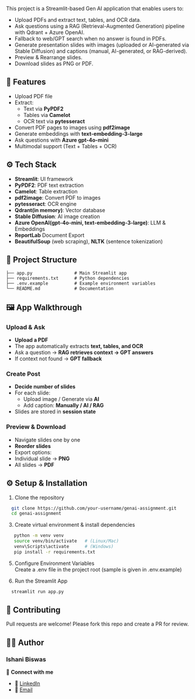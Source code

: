 This project is a Streamlit-based Gen AI application that enables users to:

- Upload PDFs and extract text, tables, and OCR data.
- Ask questions using a RAG (Retrieval-Augmented Generation) pipeline with Qdrant + Azure OpenAI.
- Fallback to web/GPT search when no answer is found in PDFs.
- Generate presentation slides with images (uploaded or AI-generated via Stable Diffusion) and captions (manual, AI-generated, or RAG-derived).
- Preview & Rearrange slides.
- Download slides as PNG or PDF.

## 🚀 Features
- Upload PDF file
- Extract:
  - Text via **PyPDF2**
  - Tables via **Camelot**
  - OCR text via **pytesseract**
- Convert PDF pages to images using **pdf2image**
- Generate embeddings with **text-embedding-3-large**
- Ask questions with **Azure gpt-4o-mini**
- Multimodal support (Text + Tables + OCR)

## ⚙️ Tech Stack
- **Streamlit**: UI framework  
- **PyPDF2**: PDF text extraction  
- **Camelot**: Table extraction  
- **pdf2image**: Convert PDF to images  
- **pytesseract**: OCR engine   
- **Qdrant(in memory)**: Vector database
- **Stable Diffusion**: AI image creation
- **Azure OpenAI(gpt-4o-mini, text-embedding-3-large)**: LLM & Embeddings
- **ReportLab** Document Export
- **BeautifulSoup** (web scraping), **NLTK** (sentence tokenization)
  
## 📂 Project Structure
```plaintext
├── app.py                # Main Streamlit app
├── requirements.txt      # Python dependencies
├── .env.example          # Example environment variables
└── README.md             # Documentation
```

## 🖼️ App Walkthrough

### Upload & Ask  
- **Upload a PDF**  
- The app automatically extracts **text, tables, and OCR**  
- Ask a question → **RAG retrieves context → GPT answers**  
- If context not found → **GPT fallback**

### Create Post  
- **Decide number of slides**  
- For each slide:  
  - Upload image / Generate via **AI**  
  - Add caption: **Manually / AI / RAG**  
- Slides are stored in **session state**

### Preview & Download  
- Navigate slides one by one  
- **Reorder slides**  
-  Export options:  
  - Individual slide → **PNG**  
  - All slides → **PDF**

## ⚙️ Setup & Installation
1. Clone the repository
 ```bash
   git clone https://github.com/your-username/genai-assignment.git
   cd genai-assignment
   ```
   
3. Create virtual environment & install dependencies
```bash
   python -m venv venv
   source venv/bin/activate   # (Linux/Mac)
   venv\Scripts\activate      # (Windows)
   pip install -r requirements.txt
   ```
   
5. Configure Environment Variables <br>
   Create a .env file in the project root (sample is given in .env.example)

6. Run the Streamlit App
 ```bash
   streamlit run app.py
   ```

## 🤝 Contributing
Pull requests are welcome! Please fork this repo and create a PR for review.

## 👩‍💻 Author
### Ishani Biswas 
🔗 **Connect with me**   
- 💼 [LinkedIn](https://www.linkedin.com/in/ishanibiswas/)  
- 📧 [Email](mailto:biswasishani71199@gmail.com) 


